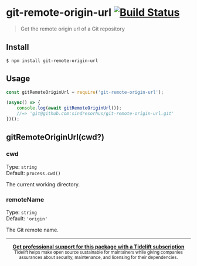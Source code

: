 # git-remote-origin-url [![Build Status](https://travis-ci.org/sindresorhus/git-remote-origin-url.svg?branch=master)](https://travis-ci.org/sindresorhus/git-remote-origin-url)

> Get the remote origin url of a Git repository

## Install

```
$ npm install git-remote-origin-url
```

## Usage

```js
const gitRemoteOriginUrl = require('git-remote-origin-url');

(async() => {
	console.log(await gitRemoteOriginUrl());
	//=> 'git@github.com:sindresorhus/git-remote-origin-url.git'
})();
```

## gitRemoteOriginUrl(cwd?)

### cwd

Type: `string`\
Default: `process.cwd()`

The current working directory.

### remoteName

Type: `string`\
Default: `'origin'`

The Git remote name.

---

<div align="center">
	<b>
		<a href="https://tidelift.com/subscription/pkg/npm-git-remote-origin-url?utm_source=npm-git-remote-origin-url&utm_medium=referral&utm_campaign=readme">Get professional support for this package with a Tidelift subscription</a>
	</b>
	<br>
	<sub>
		Tidelift helps make open source sustainable for maintainers while giving companies<br>assurances about security, maintenance, and licensing for their dependencies.
	</sub>
</div>
